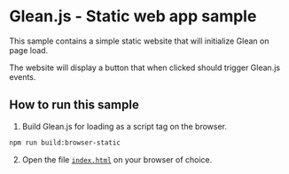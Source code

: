 # Glean.js - Static web app sample

This sample contains a simple static website that will initialize Glean on page load.

The website will display a button that when clicked should trigger Glean.js events.

## How to run this sample

1. Build Glean.js for loading as a script tag on the browser.

```bash
npm run build:browser-static
```

2. Open the file [`index.html`](./index.html) on your browser of choice.
